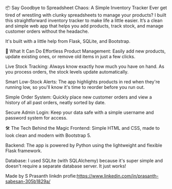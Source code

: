 📦 Say Goodbye to Spreadsheet Chaos: A Simple Inventory Tracker
Ever get tired of wrestling with clunky spreadsheets to manage your products? I built this straightforward inventory tracker to make life a little easier. It’s a clean and simple web app that helps you add products, track stock, and manage customer orders without the headache.

It's built with a little help from Flask, SQLite, and Bootstrap.

🚀 What It Can Do
Effortless Product Management: Easily add new products, update existing ones, or remove old items in just a few clicks.

Live Stock Tracking: Always know exactly how much you have on hand. As you process orders, the stock levels update automatically.

Smart Low-Stock Alerts: The app highlights products in red when they're running low, so you'll know it's time to reorder before you run out.

Simple Order System: Quickly place new customer orders and view a history of all past orders, neatly sorted by date.

Secure Admin Login: Keep your data safe with a simple username and password system for access.

🛠️ The Tech Behind the Magic
Frontend: Simple HTML and CSS, made to look clean and modern with Bootstrap 5.

Backend: The app is powered by Python using the lightweight and flexible Flask framework.

Database: I used SQLite (with SQLAlchemy) because it's super simple and doesn't require a separate database server. It just works!



Made by
S Prasanth 
linkdn profie:https://www.linkedin.com/in/prasanth-sabesan-305b1829a/
